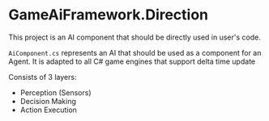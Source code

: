 # GameAiFramework.Direction

This project is an AI component that should be directly used in user's code. 

`AiComponent.cs` represents an AI that should be used as a component for an Agent. It is adapted to all C# game engines that support delta time update

Consists of 3 layers:
- Perception (Sensors)
- Decision Making
- Action Execution